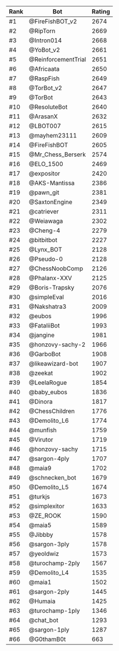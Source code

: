 Rank|Bot|Rating
---|---|---
#1|@FireFishBOT_v2|2674
#2|@RipTorn|2669
#3|@Intron014|2668
#4|@YoBot_v2|2661
#5|@ReinforcementTrial|2651
#6|@Africaata|2650
#7|@RaspFish|2649
#8|@TorBot_v2|2647
#9|@TorBot|2643
#10|@ResoluteBot|2640
#11|@ArasanX|2632
#12|@LBOT007|2615
#13|@mayhem23111|2609
#14|@FireFishBOT|2605
#15|@Mr_Chess_Berserk|2574
#16|@ELO_1500|2469
#17|@expositor|2420
#18|@AKS-Mantissa|2386
#19|@pawn_git|2381
#20|@SaxtonEngine|2349
#21|@catriever|2311
#22|@Weiawaga|2302
#23|@Cheng-4|2279
#24|@bitbitbot|2227
#25|@Lynx_BOT|2128
#26|@Pseudo-0|2128
#27|@ChessNoobComp|2126
#28|@Phalanx-XXV|2125
#29|@Boris-Trapsky|2076
#30|@simpleEval|2016
#31|@Nakshatra3|2009
#32|@eubos|1996
#33|@FataliiBot|1993
#34|@jangine|1981
#35|@honzovy-sachy-2|1966
#36|@GarboBot|1908
#37|@likeawizard-bot|1907
#38|@zeekat|1902
#39|@LeelaRogue|1854
#40|@baby_eubos|1836
#41|@Dinora|1817
#42|@ChessChildren|1776
#43|@Demolito_L6|1774
#44|@munfish|1759
#45|@Virutor|1719
#46|@honzovy-sachy|1715
#47|@sargon-4ply|1707
#48|@maia9|1702
#49|@schnecken_bot|1679
#50|@Demolito_L5|1674
#51|@turkjs|1673
#52|@simplexitor|1633
#53|@ZE_ROOK|1590
#54|@maia5|1589
#55|@Jibbby|1578
#56|@sargon-3ply|1578
#57|@yeoldwiz|1573
#58|@turochamp-2ply|1567
#59|@Demolito_L4|1535
#60|@maia1|1502
#61|@sargon-2ply|1445
#62|@Humaia|1425
#63|@turochamp-1ply|1346
#64|@chat_bot|1293
#65|@sargon-1ply|1287
#66|@G0thamB0t|663
